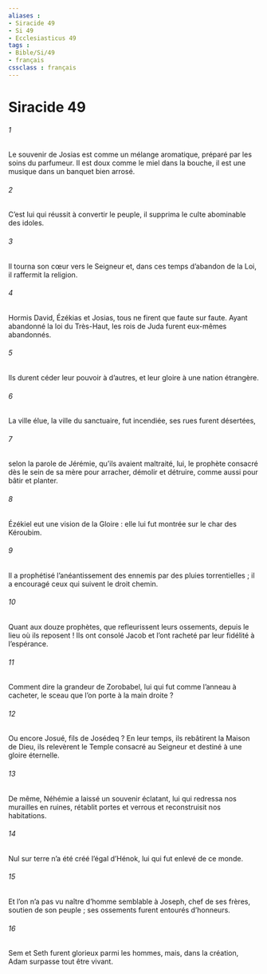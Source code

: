 ```yaml
---
aliases : 
- Siracide 49
- Si 49
- Ecclesiasticus 49
tags : 
- Bible/Si/49
- français
cssclass : français
---
```


# Siracide 49

###### 1
Le souvenir de Josias est comme un mélange aromatique,
préparé par les soins du parfumeur.
Il est doux comme le miel dans la bouche,
il est une musique dans un banquet bien arrosé.
###### 2
C’est lui qui réussit à convertir le peuple,
il supprima le culte abominable des idoles.
###### 3
Il tourna son cœur vers le Seigneur
et, dans ces temps d’abandon de la Loi, il raffermit la religion.
###### 4
Hormis David, Ézékias et Josias,
tous ne firent que faute sur faute.
Ayant abandonné la loi du Très-Haut,
les rois de Juda furent eux-mêmes abandonnés.
###### 5
Ils durent céder leur pouvoir à d’autres,
et leur gloire à une nation étrangère.
###### 6
La ville élue, la ville du sanctuaire, fut incendiée,
ses rues furent désertées,
###### 7
selon la parole de Jérémie, qu’ils avaient maltraité,
lui, le prophète consacré dès le sein de sa mère
pour arracher, démolir et détruire,
comme aussi pour bâtir et planter.
###### 8
Ézékiel eut une vision de la Gloire :
elle lui fut montrée sur le char des Kéroubim.
###### 9
Il a prophétisé l’anéantissement des ennemis par des pluies torrentielles ;
il a encouragé ceux qui suivent le droit chemin.
###### 10
Quant aux douze prophètes,
que refleurissent leurs ossements, depuis le lieu où ils reposent !
Ils ont consolé Jacob
et l’ont racheté par leur fidélité à l’espérance.
###### 11
Comment dire la grandeur de Zorobabel,
lui qui fut comme l’anneau à cacheter,
le sceau que l’on porte à la main droite ?
###### 12
Ou encore Josué, fils de Josédeq ?
En leur temps, ils rebâtirent la Maison de Dieu,
ils relevèrent le Temple consacré au Seigneur
et destiné à une gloire éternelle.
###### 13
De même, Néhémie a laissé un souvenir éclatant,
lui qui redressa nos murailles en ruines,
rétablit portes et verrous
et reconstruisit nos habitations.
###### 14
Nul sur terre n’a été créé l’égal d’Hénok,
lui qui fut enlevé de ce monde.
###### 15
Et l’on n’a pas vu naître d’homme semblable à Joseph,
chef de ses frères, soutien de son peuple ;
ses ossements furent entourés d’honneurs.
###### 16
Sem et Seth furent glorieux parmi les hommes,
mais, dans la création, Adam surpasse tout être vivant.
